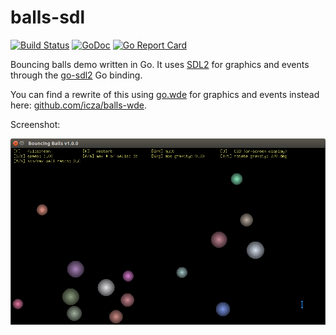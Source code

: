 # balls-sdl

[![Build Status](https://travis-ci.org/icza/balls-sdl.svg?branch=master)](https://travis-ci.org/icza/balls-sdl)
[![GoDoc](https://godoc.org/github.com/icza/balls-sdl?status.svg)](https://godoc.org/github.com/icza/balls-sdl)
[![Go Report Card](https://goreportcard.com/badge/github.com/icza/balls-sdl)](https://goreportcard.com/report/github.com/icza/balls-sdl)

Bouncing balls demo written in Go. It uses [SDL2](https://www.libsdl.org/)
for graphics and events through the [go-sdl2](https://github.com/veandco/go-sdl2) Go binding.

You can find a rewrite of this using [go.wde](https://github.com/skelterjohn/go.wde) for graphics and events instead here:
[github.com/icza/balls-wde](https://github.com/icza/balls-wde).

Screenshot:

![Bouncing Balls v1.0.0 screenshot](screenshots/balls-v1.0.0.png)
